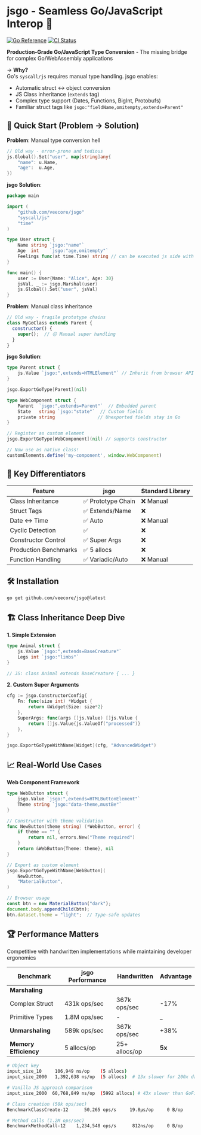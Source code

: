 # jsgo - Seamless Go/JavaScript Interop 🚀
[![Go Reference](https://pkg.go.dev/badge/github.com/veecore/jsgo.svg)](https://pkg.go.dev/github.com/veecore/jsgo)
[![CI Status](https://github.com/veecore/jsgo/actions/workflows/tests.yml/badge.svg)](https://github.com/veecore/jsgo/actions)

**Production-Grade Go/JavaScript Type Conversion** - The missing bridge for complex Go/WebAssembly applications

→ **Why?**  
Go's `syscall/js` requires manual type handling. jsgo enables:  
- Automatic struct ↔ object conversion  
- JS Class inheritance (`extends` tag)  
- Complex type support (Dates, Functions, BigInt, Protobufs)  
- Familiar struct tags like `jsgo:"fieldName,omitempty,extends=Parent"`

## 🚀 Quick Start (Problem → Solution)

**Problem**: Manual type conversion hell
```go
// Old way - error-prone and tedious
js.Global().Set("user", map[string]any{
    "name": u.Name,
    "age":  u.Age,
})
```

**jsgo Solution**:
```go
package main

import (
    "github.com/veecore/jsgo"
    "syscall/js"
    "time"
)

type User struct {
    Name string `jsgo:"name"`
    Age  int    `jsgo:"age,omitempty"`
    Feelings func(at time.Time) string // can be executed js side with js Date as argument
}

func main() {
    user := User{Name: "Alice", Age: 30}
    jsVal, _ := jsgo.Marshal(user)
    js.Global().Set("user", jsVal)
}
```

**Problem**: Manual class inheritance  
```javascript
// Old way - fragile prototype chains
class MyGoClass extends Parent {
  constructor() {
    super();  // 😖 Manual super handling
  }
}
```

**jsgo Solution**:  
```go
type Parent struct {
    js.Value `jsgo:",extends=HTMLElement"` // Inherit from browser API
}

jsgo.ExportGoType[Parent](nil)

type WebComponent struct {
    Parent  `jsgo:",extends=Parent"`  // Embedded parent
    State   string `jsgo:"state"`  // Custom fields
    private string                // Unexported fields stay in Go
}

// Register as custom element
jsgo.ExportGoType[WebComponent](nil) // supports constructor
```

```javascript
// Now use as native class!
customElements.define('my-component', window.WebComponent)
```

## 🔑 Key Differentiators
| Feature               | jsgo               | Standard Library |
|-----------------------|--------------------|------------------|
| Class Inheritance     | ✅ Prototype Chain | ❌ Manual        |
| Struct Tags           | ✅ Extends/Name    | ❌               |
| Date ↔ Time           | ✅ Auto            | ❌ Manual        |
| Cyclic Detection      | ✅                 | ❌               |
| Constructor Control   | ✅ Super Args      | ❌               |
| Production Benchmarks | ✅ 5 allocs        | ❌               |
| Function Handling     | ✅ Variadic/Auto   | ❌ Manual        |


## 🛠 Installation
```bash
go get github.com/veecore/jsgo@latest
```

## 🏗 Class Inheritance Deep Dive

**1. Simple Extension**
```go
type Animal struct {
    js.Value `jsgo:",extends=BaseCreature"`
    Legs int `jsgo:"limbs"`
}

// JS: class Animal extends BaseCreature { ... }
```

**2. Custom Super Arguments**
```go
cfg := jsgo.ConstructorConfig{
    Fn: func(size int) *Widget {
        return &Widget{Size: size*2}
    },
    SuperArgs: func(args []js.Value) []js.Value {
        return []js.Value{js.ValueOf("processed")}
    },
}

jsgo.ExportGoTypeWithName[Widget](cfg, "AdvancedWidget")
```

## 📈 Real-World Use Cases

**Web Component Framework**
```go
type WebButton struct {
    jsgo.Value `jsgo:",extends=HTMLButtonElement"`
    Theme string `jsgo:"data-theme,mustBe"`
}

// Constructor with theme validation
func NewButton(theme string) (*WebButton, error) {
    if theme == "" {
        return nil, errors.New("Theme required")
    }
    return &WebButton{Theme: theme}, nil
}

// Export as custom element
jsgo.ExportGoTypeWithName[WebButton](
    NewButton, 
    "MaterialButton",
)
```

```javascript
// Browser usage
const btn = new MaterialButton("dark");
document.body.appendChild(btn);
btn.dataset.theme = "light";  // Type-safe updates
```

## 🏆 Performance Matters

Competitive with handwritten implementations while maintaining developer ergonomics

| Benchmark                      | jsgo Performance | Handwritten      | Advantage |
|--------------------------------|------------------|------------------|-----------|
| **Marshaling**                 |                  |                  |           |
| Complex Struct                 | 431k ops/sec     | 367k ops/sec     | -17%      |
| Primitive Types                | 1.8M ops/sec     | -                |    _      |
| **Unmarshaling**               | 589k ops/sec     | 367k ops/sec     | +38%      |
| **Memory Efficiency**          | 5 allocs/op      | 25+ allocs/op    | **5x**    |


```bash
# Object key
input_size_10     106,949 ns/op    (5 allocs)
input_size_2000   1,392,638 ns/op  (5 allocs)  # 13x slower for 200x data

# Vanilla JS approach comparison
input_size_2000  60,768,849 ns/op  (5992 allocs) # 43x slower than GoField

# Class creation (50k ops/sec)
BenchmarkClassCreate-12      50,265 ops/s     19.8µs/op     0 B/op

# Method calls (1.2M ops/sec)
BenchmarkMethodCall-12    1,234,548 ops/s      812ns/op     0 B/op
```
